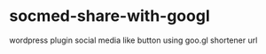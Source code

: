socmed-share-with-googl
=======================

wordpress plugin social media like button using goo.gl shortener url
